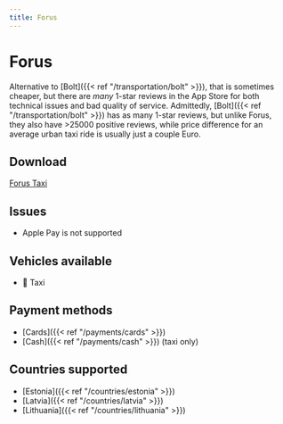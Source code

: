 ```yaml
---
title: Forus
---
```


# Forus
Alternative to [Bolt]({{< ref "/transportation/bolt" >}}), that is sometimes cheaper, but there are _many_ 1-star reviews in the App Store for both technical issues and bad quality of service. Admittedly, [Bolt]({{< ref "/transportation/bolt" >}}) has as many 1-star reviews, but unlike Forus, they also have >25000 positive reviews, while price difference for an average urban taxi ride is usually just a couple Euro.

## Download
[Forus Taxi](https://forus.eu/) 

## Issues
- Apple Pay is not supported

## Vehicles available
- 🚕 Taxi

## Payment methods
- [Cards]({{< ref "/payments/cards" >}})
- [Cash]({{< ref "/payments/cash" >}}) (taxi only)

## Countries supported
- [Estonia]({{< ref "/countries/estonia" >}})
- [Latvia]({{< ref "/countries/latvia" >}})
- [Lithuania]({{< ref "/countries/lithuania" >}})
